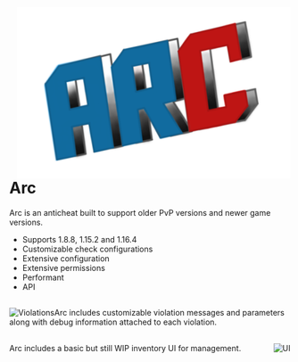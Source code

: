 <img align="right" src="test.png">

# Arc
Arc is an anticheat built to support older PvP versions and newer game versions.

* Supports 1.8.8, 1.15.2 and 1.16.4
* Customizable check configurations
* Extensive configuration
* Extensive permissions
* Performant
* API
##

<img align="left" src="https://i.imgur.com/M85fUpO.png" alt="Violations">
Arc includes customizable violation messages and parameters along with
debug information attached to each violation.

##

<img align="right" src="https://i.imgur.com/JbFQfub.png" alt="UI">
Arc includes a basic but still WIP inventory UI for management.
